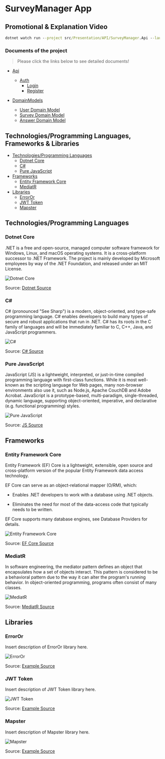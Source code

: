 # SurveyManager App

## Promotional & Explanation Video

```cmd
dotnet watch run --project src/Presentation/API/SurveyManager.Api --launch-profile https
```

### Documents of the project

>Please click the links below to see detailed documents!

- [Api](Documents/Api/Api.Auth.md)
  - [Auth](Documents/Api/Api.Auth.md#auth)
    - [Login](Documents/Api/Api.Auth.md#login)
    - [Register](Documents/Api/Api.Auth.md#register)

- [DomainModels](Documents/DomainModels)
  - [User Domain Model](Documents/DomainModels/Aggregates.User.md)
  - [Survey Domain Model](Documents/DomainModels/Aggregates.Survey.md)
  - [Answer Domain Model](Documents/DomainModels/Aggregates.Statistic.md)

## Technologies/Programming Languages, Frameworks & Libraries

- [Technologies/Programming Languages](#technologiesprogramming-languages)
  - [Dotnet Core](#dotnet-core)
  - [C#](#c)
  - [Pure JavaScript](#pure-javascript)
- [Frameworks](#frameworks)
  - [Entity Framework Core](#entity-framework-core)
  - [MediatR](#mediatr)
- [Libraries](#libraries)
  - [ErrorOr](#erroror)
  - [JWT Token](#jwt-token)
  - [Mapster](#mapster)

## Technologies/Programming Languages

### Dotnet Core

.NET is a free and open-source, managed computer software framework for Windows, Linux, and macOS operating systems. It is a cross-platform successor to .NET Framework. The project is mainly developed by Microsoft employees by way of the .NET Foundation, and released under an MIT License.

![Dotnet Core](https://www.typemock.com/wp-content/uploads/2022/03/Dotnetcore.png)

Source: [Dotnet Source](https://learn.microsoft.com/en-us/dotnet/)

### C\#

C# (pronounced "See Sharp") is a modern, object-oriented, and type-safe programming language. C# enables developers to build many types of secure and robust applications that run in .NET. C# has its roots in the C family of languages and will be immediately familiar to C, C++, Java, and JavaScript programmers.

![C#](https://static.gunnarpeipman.com/wp-content/uploads/2009/10/csharp-featured.png)

Source: [C# Source](https://learn.microsoft.com/en-us/dotnet/csharp/tour-of-csharp/)

### Pure JavaScript

JavaScript (JS) is a lightweight, interpreted, or just-in-time compiled programming language with first-class functions. While it is most well-known as the scripting language for Web pages, many non-browser environments also use it, such as Node.js, Apache CouchDB and Adobe Acrobat. JavaScript is a prototype-based, multi-paradigm, single-threaded, dynamic language, supporting object-oriented, imperative, and declarative (e.g. functional programming) styles.

![Pure JavaScript](https://upload.wikimedia.org/wikipedia/commons/thumb/6/6a/JavaScript-logo.png/800px-JavaScript-logo.png)

Source: [JS Source](https://developer.mozilla.org/en-US/docs/Web/JavaScript)

## Frameworks

### Entity Framework Core

Entity Framework (EF) Core is a lightweight, extensible, open source and cross-platform version of the popular Entity Framework data access technology.

EF Core can serve as an object-relational mapper (O/RM), which:

- Enables .NET developers to work with a database using .NET objects.

- Eliminates the need for most of the data-access code that typically needs to be written.

EF Core supports many database engines, see Database Providers for details.

![Entity Framework Core](https://codeopinion.com/wp-content/uploads/2017/10/Bitmap-MEDIUM_Entity-Framework-Core-Logo_2colors_Square_Boxed_RGB.png)

Source: [EF Core Source](https://learn.microsoft.com/en-us/ef/core/)

### MediatR

In software engineering, the mediator pattern defines an object that encapsulates how a set of objects interact. This pattern is considered to be a behavioral pattern due to the way it can alter the program's running behavior. In object-oriented programming, programs often consist of many classes.

![MediatR](https://plugins.jetbrains.com/files/18313/342138/icon/pluginIcon.png)

Source: [MediatR Source](https://github.com/jbogard/MediatR)

## Libraries

### ErrorOr

Insert description of ErrorOr library here.

![ErrorOr](https://example.com/erroror.png)

Source: [Example Source](https://example.com/erroror-source)

### JWT Token

Insert description of JWT Token library here.

![JWT Token](https://example.com/jwt-token.png)

Source: [Example Source](https://example.com/jwt-token-source)

### Mapster

Insert description of Mapster library here.

![Mapster](https://example.com/mapster.png)

Source: [Example Source](https://example.com/mapster-source)
